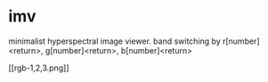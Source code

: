 # imv
minimalist hyperspectral image viewer. band switching by r[number]&lt;return>, g[number]&lt;return>, b[number]&lt;return>

[[rgb-1,2,3.png]]
